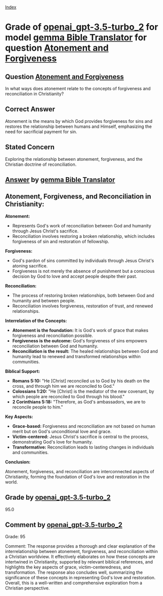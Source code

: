 
[Index](../../../../index.md)
# Grade of [openai_gpt-3.5-turbo_2](../../../grading_models/openai_gpt-3.5-turbo_2.md) for model [gemma Bible Translator](../../../answering_models/gemma_Bible_Translator.md) for question [Atonement and Forgiveness](../../../questions/Atonement_and_Forgiveness.md)

## Question [Atonement and Forgiveness](../../../questions/Atonement_and_Forgiveness.md)
In what ways does atonement relate to the concepts of forgiveness and reconciliation in Christianity?

## Correct Answer
Atonement is the means by which God provides forgiveness for sins and restores the relationship between humans and Himself, emphasizing the need for sacrificial payment for sin.

## Stated Concern
Exploring the relationship between atonement, forgiveness, and the Christian doctrine of reconciliation.

## [Answer](../Atonement_and_Forgiveness.md) by [gemma Bible Translator](../../../answering_models/gemma_Bible_Translator.md)
## Atonement, Forgiveness, and Reconciliation in Christianity:

**Atonement:**

- Represents God's work of reconciliation between God and humanity through Jesus Christ's sacrifice. 
- Reconciliation involves restoring a broken relationship, which includes forgiveness of sin and restoration of fellowship.

**Forgiveness:**

- God's pardon of sins committed by individuals through Jesus Christ's atoning sacrifice. 
- Forgiveness is not merely the absence of punishment but a conscious decision by God to love and accept people despite their past.

**Reconciliation:**

- The process of restoring broken relationships, both between God and humanity and between people. 
- Reconciliation involves forgiveness, restoration of trust, and renewed relationships.


**Interrelation of the Concepts:**

- **Atonement is the foundation:** It is God's work of grace that makes forgiveness and reconciliation possible.
- **Forgiveness is the outcome:** God's forgiveness of sins empowers reconciliation between God and humanity.
- **Reconciliation is the result:** The healed relationships between God and humanity lead to renewed and transformed relationships within communities.


**Biblical Support:**

- **Romans 5:10:** "He [Christ] reconciled us to God by his death on the cross, and through him we are reconciled to God."
- **Colossians 1:20:** "He [Christ] is the mediator of the new covenant, by which people are reconciled to God through his blood."
- **2 Corinthians 5:18:** "Therefore, as God's ambassadors, we are to reconcile people to him."


**Key Aspects:**

- **Grace-based:** Forgiveness and reconciliation are not based on human merit but on God's unconditional love and grace.
- **Victim-centered:** Jesus Christ's sacrifice is central to the process, demonstrating God's love for humanity.
- **Transformative:** Reconciliation leads to lasting changes in individuals and communities.

**Conclusion:**

Atonement, forgiveness, and reconciliation are interconnected aspects of Christianity, forming the foundation of God's love and restoration in the world.

## Grade by [openai_gpt-3.5-turbo_2](../../../grading_models/openai_gpt-3.5-turbo_2.md)
95.0

## Comment by [openai_gpt-3.5-turbo_2](../../../grading_models/openai_gpt-3.5-turbo_2.md)
Grade: 95

Comment: The response provides a thorough and clear explanation of the interrelationship between atonement, forgiveness, and reconciliation within a Christian worldview. It effectively elaborates on how these concepts are intertwined in Christianity, supported by relevant biblical references, and highlights the key aspects of grace, victim-centeredness, and transformation. The response also concludes well, summarizing the significance of these concepts in representing God's love and restoration. Overall, this is a well-written and comprehensive exploration from a Christian perspective.
